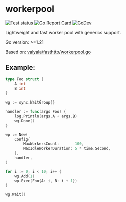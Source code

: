 # workerpool

[![Test status](https://github.com/savsgio/workerpool/actions/workflows/test.yml/badge.svg?branch=main)](https://github.com/savsgio/workerpool/actions?workflow=test)
[![Go Report Card](https://goreportcard.com/badge/github.com/savsgio/workerpool)](https://goreportcard.com/report/github.com/savsgio/workerpool)
[![GoDev](https://img.shields.io/badge/go.dev-reference-007d9c?logo=go&logoColor=white)](https://pkg.go.dev/github.com/savsgio/workerpool)

Lightweight and fast worker pool with generics support.

Go version: >=1.21

Based on: [valyala/fasthttp/workerpool.go](https://github.com/valyala/fasthttp)

## Example:

```go
type Foo struct {
    A int
    B int
}

wg := sync.WaitGroup{}

handler := func(args Foo) {
    log.Println(args.A + args.B)
    wg.Done()
}

wp := New(
    Config{
        MaxWorkersCount:       100,
        MaxIdleWorkerDuration: 5 * time.Second,
    },
    handler,
)

for i := 0; i < 10; i++ {
    wg.Add(1)
    wp.Exec(Foo{A: i, B: i + 1})
}

wg.Wait()
```
